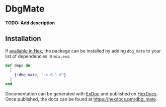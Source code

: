 # DbgMate

**TODO: Add description**

## Installation

If [available in Hex](https://hex.pm/docs/publish), the package can be installed
by adding `dbg_mate` to your list of dependencies in `mix.exs`:

```elixir
def deps do
  [
    {:dbg_mate, "~> 0.1.0"}
  ]
end
```

Documentation can be generated with [ExDoc](https://github.com/elixir-lang/ex_doc)
and published on [HexDocs](https://hexdocs.pm). Once published, the docs can
be found at <https://hexdocs.pm/dbg_mate>.

